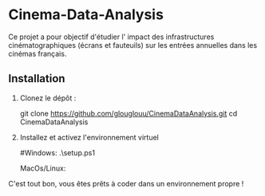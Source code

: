 # Cinema-Data-Analysis

Ce projet a pour objectif d'étudier l' impact des infrastructures cinématographiques
(écrans et fauteuils) sur les entrées annuelles dans les cinémas français.

## Installation

1. Clonez le dépôt :

    git clone https://github.com/glouglouu/CinemaDataAnalysis.git
    cd CinemaDataAnalysis

2. Installez et activez l'environnement virtuel

    #Windows:
        .\setup.ps1

    MacOs/Linux:
        

C'est tout bon, vous êtes prêts à coder dans un environnement propre !